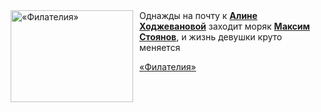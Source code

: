 <!--2025-08-02 09:29:01-->
<div class="yb">
  <div class="rss kino_kino"><a href="https://www.kino-teatr.ru/video/52098/" title="«Филателия»"><img src="https://www.kino-teatr.ru/video/8/9/52098/poster.jpg" width="196" height="147" align="left" hspace="5" style="margin: 0px 10px 0px 5px" alt="«Филателия»"/></a>Однажды на почту к <a href=https://www.kino-teatr.ru/kino/acter/w/ros/372472/bio/ target=_blank><strong>Алине Ходжевановой</strong></a> заходит моряк <a href=https://www.kino-teatr.ru/kino/acter/m/ros/370765/bio/ target=_blank><strong>Максим Стоянов</strong></a>, и жизнь девушки круто меняется <p class="titl"><a href="https://www.kino-teatr.ru/video/52098/">«Филателия»</a></p></div>
</div>

